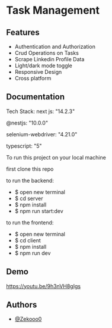 
# Task Management




## Features

- Authentication and Authorization
- Crud Operations on Tasks
- Scrape Linkedin Profile Data
- Light/dark mode toggle
- Responsive Design
- Cross platform


## Documentation

Tech Stack:
next js: "14.2.3"

@nestjs: "10.0.0"

selenium-webdriver: "4.21.0"

typescript: "5"


To run this project on your local machine

first clone this repo

to run the backend: 
- $ open new terminal
- $ cd server
- $ npm install
- $ npm run start:dev

to run the frontend: 
- $ open new terminal
- $ cd client
- $ npm install
- $ npm run dev



## Demo

https://youtu.be/9h3nVH8gIgs


## Authors

- [@Zekooo0](https://www.github.com/zekooo0)

